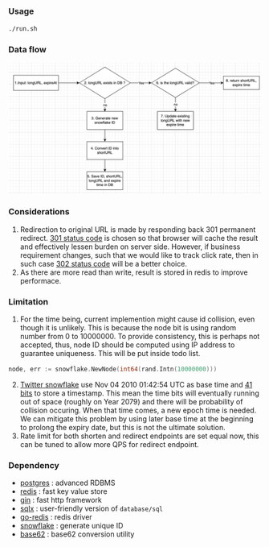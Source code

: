 ### Usage
```bash
./run.sh
```

### Data flow
![](./asset/shorten.png)


### Considerations
1. Redirection to original URL is made by responding back 301 permanent redirect. [301 status code](https://developer.mozilla.org/en-US/docs/Web/HTTP/Status/301) is chosen so that browser will cache the result and effectively lessen burden on server side. However, if business requirement changes, such that we would like to track click rate, then in such case [302 status code](https://developer.mozilla.org/en-US/docs/Web/HTTP/Status/302) will be a better choice.
2. As there are more read than write, result is stored in redis to improve performace.

### Limitation
1. For the time being, current implemention might cause id collision, even though it is unlikely. This is because the node bit is using random number from 0 to 10000000. To provide consistency, this is perhaps not accepted, thus, node ID should be computed using IP address to guarantee uniqueness. This will be put inside todo list.
```go
node, err := snowflake.NewNode(int64(rand.Intn(10000000)))
```
2. [Twitter snowflake](https://github.com/bwmarrin/snowflake/blob/master/snowflake.go#L17) use  Nov 04 2010 01:42:54 UTC as base time and [41 bits](https://github.com/bwmarrin/snowflake/blob/master/snowflake.go#L117) to store a timestamp. This mean the time bits will eventually running out of space (roughly on Year 2079) and there will be probability of collision occuring. When that time comes, a new epoch time is needed. We can mitigate this problem by using later base time at the beginning to prolong the expiry date, but this is not the ultimate solution.
3. Rate limit for both shorten and redirect endpoints are set equal now, this can be tuned to allow more QPS for redirect endpoint.

### Dependency
- [postgres](https://www.postgresql.org/docs/) : advanced RDBMS
- [redis](https://redis.io/documentation) : fast key value store
- [gin](https://github.com/gin-gonic/gin) : fast http framework
- [sqlx](https://github.com/jmoiron/sqlx) : user-friendly version of `database/sql`
- [go-redis](https://github.com/go-redis/redis) : redis driver
- [snowflake](https://github.com/bwmarrin/snowflake) : generate unique ID
- [base62](https://github.com/mattheath/base62) : base62 conversion utility
